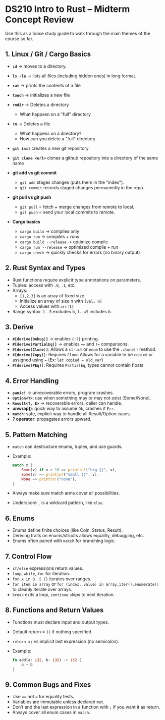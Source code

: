 # DS210 Intro to Rust – Midterm Concept Review

Use this as a loose study guide to walk through the main themes of the course so far.

## 1. Linux / Git / Cargo Basics

- **`cd`** → moves to a  directory.
- **`ls -la`** → lists all files (including hidden ones) in long format.
- **`cat`** → prints the contents of a file
- **`touch`** → initializes a new file
- **`rmdir`** → Deletes a directory
  - What happesn on a "full" directory
- **`rm`** → Deletes a file
  - What happens on a directory?
  - How can you delete a "full" directory

- **`git init`** creates a new git repository
- **`git clone <url>`** clones a github repository into a directory of the same name
- **git add vs git commit**
  - `git add` stages changes (puts them in the "index").
  - `git commit` records staged changes permanently in the repo.
- **git pull vs git push**
  - `git pull` = fetch + merge changes from remote to local.
  - `git push` = send your local commits to remote.
- **Cargo basics**
  - `cargo build` → compiles only
  - `cargo run` → compiles + runs
  - `cargo build --release` → optimize compile
  - `cargo run --release` → optimized compile + run
  - `cargo check` → quickly checks for errors (no binary output)

## 2. Rust Syntax and Types

- Rust functions require explicit type annotations on parameters.
- Tuples: access with `.0`, `.1`, etc.
- Arrays:
  - `[1,2,3]` is an array of fixed size.
  - Initialize an array of size n with `[val; n]`
  - Access values with `arr[1]`
- Range syntax: `1..5` excludes 5, `1..=5` includes 5.

## 3. Derive

- **`#[derive(Debug)]`** → enables `{:?}` printing.
- **`#[derive(PartialEq)]`** → enables `==` and `!=` comparisons.
- **`#[derive(Clone)]`**: Allows a `struct` or `enum` to use the `.clone()` method.
- **`#[derive(Copy)]`**: Requires `Clone` Allows for a variable to be `copied` or assigned using `=` (Ex: `let copied = old_var`)
- **`#[derive(PEq)]`**: Requires `PartialEq`, types cannot contain floats

## 4. Error Handling

- **`panic!`** → unrecoverable errors, program crashes.
- **`Option<T>`**: use when something may or may not exist (Some/None).
- **`Result<T, E>`** → recoverable errors, caller can handle.
- **unwrap()**: quick way to assume `Ok`, crashes if `Err`.
- **`match`**: safe, explicit way to handle all Result/Option cases.
- **? operator**: propagates errors upward.

## 5. Pattern Matching

- `match` can destructure enums, tuples, and use guards.
- Example:

  ```rust
  match x {
      Some(v) if v > 10 => println!("big {}", v),
      Some(v) => println!("small {}", v),
      None => println!("none"),
  }
  ```

- Always make sure match arms cover all possibilities.
- Underscore `_` is a wildcard pattern, like `else`.

## 6. Enums

- Enums define finite choices (like Coin, Status, Result).
- Deriving traits on enums/structs allows equality, debugging, etc.
- Enums often paired with `match` for branching logic.

## 7. Control Flow

- `if/else` expressions return values.
- `loop`, `while`, `for` for iteration.
- `for x in 0..5 {}` iterates over ranges.
- `for item in array` or `for (index, value) in array.iter().enumerate()` to cleanly iterate over arrays.
- `break` exits a loop, `continue` skips to next iteration.

## 8. Functions and Return Values

- Functions must declare input and output types.
- Default return = `()` if nothing specified.
- `return x;` vs implicit last expression (no semicolon).
- Example:

  ```rust
  fn add(a: i32, b: i32) -> i32 {
      a + b
  }
  ```

## 9. Common Bugs and Fixes

- Use `==` not `=` for equality tests.
- Variables are immutable unless declared `mut`.
- Don’t end the last expression in a function with `;` if you want it as return.
- Always cover all enum cases in `match`.
